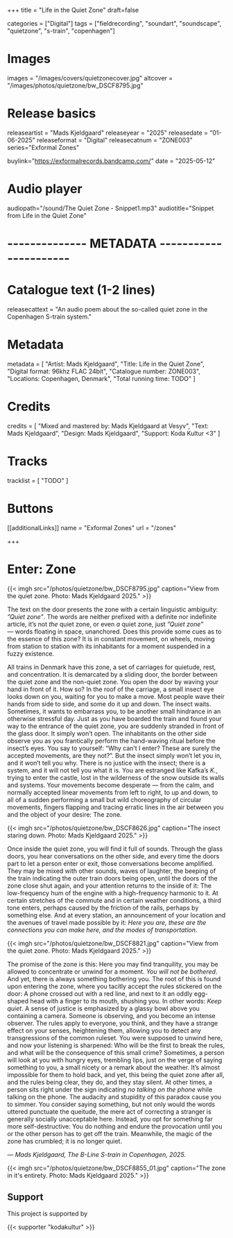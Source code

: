 +++
title = "Life in the Quiet Zone"
draft=false

categories = ["Digital"]
tags = ["fieldrecording", "soundart", "soundscape", "quietzone", "s-train", "copenhagen"]

# Images
images = "/images/covers/quietzonecover.jpg"
altcover = "/images/photos/quietzone/bw_DSCF8795.jpg"

# Release basics
releaseartist = "Mads Kjeldgaard"
releaseyear = "2025"
releasedate = "01-06-2025"
releaseformat = "Digital"
releasecatnum = "ZONE003"
series="Exformal Zones"

buylink="https://exformalrecords.bandcamp.com/"
date = "2025-05-12"

# Audio player
audiopath="/sound/The Quiet Zone - Snippet1.mp3"
audiotitle="Snippet from Life in the Quiet Zone"

# -------------- METADATA ----------------------

# Catalogue text (1-2 lines)
releasecattext = "An audio poem about the so-called quiet zone in the Copenhagen S-train system."

# Metadata
metadata = [
    "Artist: Mads Kjeldgaard",
    "Title: Life in the Quiet Zone",
    "Digital format: 96khz FLAC 24bit",
    "Catalogue number: ZONE003",
    "Locations: Copenhagen, Denmark",
    "Total running time: TODO"
]

# Credits
credits = [
    "Mixed and mastered by: Mads Kjeldgaard at Vesyv",
    "Text: Mads Kjeldgaard",
    "Design: Mads Kjeldgaard",
    "Support: Koda Kultur <3"
]

# Tracks
tracklist = [
    "TODO"
]

# Buttons
[[additionalLinks]]
name = "Exformal Zones"
url = "/zones"

+++


# Enter: Zone

{{< imgh src="/photos/quietzone/bw_DSCF8795.jpg" caption="View from the quiet zone. Photo: Mads Kjeldgaard 2025." >}}

<!-- {{< imgh src="/photos/quietzone/bw_DSCF8772_02.jpg" caption="View from the zone. Photo: Mads Kjeldgaard 2025." >}} -->

The text on the door presents the zone with a certain linguistic ambiguity: _”Quiet zone”_. The words are neither prefixed with a definite nor indefinite article, it’s not _the_ quiet zone, or even _a_ quiet zone, just _”Quiet zone”_ — words floating in space, unanchored. Does this provide some cues as to the essence of this zone? It is in constant movement, on wheels, moving from station to station with its inhabitants for a moment suspended in a fuzzy existence.

All trains in Denmark have this zone, a set of carriages for quietude, rest, and concentration. It is demarcated by a sliding door, the border between the quiet zone and the non-quiet zone. You open the door by waving your hand in front of it. How so? In the roof of the carriage, a small insect eye looks down on you, waiting for you to make a move. Most people wave their hands from side to side, and some do it up and down. The insect waits. Sometimes, it wants to embarrass you, to be another small hindrance in an otherwise stressful day. Just as you have boarded the train and found your way to the entrance of the quiet zone, you are suddenly stranded in front of the glass door. It simply won’t open. The inhabitants on the other side observe you as you frantically perform the hand-waving ritual before the insect’s eyes. You say to yourself: “Why can’t I enter? These are surely the accepted movements, are they not?”. But the insect simply won’t let you in, and it won’t tell you why. There is no justice with the insect; there is a system, and it will not tell you what it is. You are estranged like Kafka’s _K._, trying to enter the castle, lost in the wilderness of the snow outside its walls and systems. Your movements become desperate — from the calm, and normally accepted linear movements from left to right, to up and down, to all of a sudden performing a small but wild choreography of circular movements, fingers flapping and tracing erratic lines in the air between you and the object of your desire: The zone.

{{< imgh src="/photos/quietzone/bw_DSCF8626.jpg" caption="The insect staring down. Photo: Mads Kjeldgaard 2025." >}}
<!-- {{< imgh src="/photos/quietzone/bw_DSCF8761.jpg" caption="Shh. Photo: Mads Kjeldgaard 2025." >}} -->
<!-- {{< imgh src="/photos/quietzone/bw_DSCF8715.jpg" >}} -->

Once inside the quiet zone, you will find it full of sounds. Through the glass doors, you hear conversations on the other side, and every time the doors part to let a person enter or exit, those conversations become amplified. They may be mixed with other sounds, waves of laughter, the beeping of the train indicating the outer train doors being open, until the doors of the zone close shut again, and your attention returns to the inside of it: The low-frequency hum of the engine with a high-frequency harmonic to it. At certain stretches of the commute and in certain weather conditions, a third tone enters, perhaps caused by the friction of the rails, perhaps by something else. And at every station, an announcement of your location and the avenues of travel made possible by it: _Here you are, these are the connections you can make here, and the modes of transportation_.

{{< imgh src="/photos/quietzone/bw_DSCF8821.jpg" caption="View from the quiet zone. Photo: Mads Kjeldgaard 2025." >}}
<!-- {{< imgh src="/photos/quietzone/TheQuietZone-DSCF8788.jpg" >}} -->

The promise of the zone is this: Here you may find tranquility, you may be allowed to concentrate or unwind for a moment. _You will not be bothered_. And yet, there is always something bothering you. The root of this is found upon entering the zone, where you tacitly accept the rules stickered on the door: A phone crossed out with a red line, and next to it an oddly egg-shaped head with a finger to its mouth, shushing you. In other words: _Keep quiet_. A sense of justice is emphasized by a glassy bowl above you containing a camera. Someone is observing, and you become an intense observer. The rules apply to everyone, you think, and they have a strange effect on your senses, heightening them, allowing you to detect any transgressions of the common ruleset. You were supposed to unwind here, and now your listening is sharpened: Who will be the first to break the rules, and what will be the consequence of this small crime? Sometimes, a person will look at you with hungry eyes, trembling lips, just on the verge of saying something to you, a small nicety or a remark about the weather. It’s almost impossible for them to hold back, and yet, this being the quiet zone after all, and the rules being clear, they do, and they stay silent. At other times, a person sits right under the sign indicating _no talking on the phone_ while talking on the phone. The audacity and stupidity of this paradox cause you to simmer. You consider saying something, but not only would the words uttered punctuate the queitude, the mere act of correcting a stranger is generally socially unacceptable here. Instead, you opt for something far more self-destructive: You do nothing and endure the provocation until you or the other person has to get off the train. Meanwhile, the magic of the zone has crumbled; it is no longer quiet.

*— Mads Kjeldgaard, The B-Line S-train in Copenhagen, 2025.*

{{< imgh src="/photos/quietzone/bw_DSCF8855_01.jpg" caption="The zone in it's entirety. Photo: Mads Kjeldgaard 2025." >}}

<!-- {{< imgh src="/photos/quietzone/bw_DSCF8788_02.jpg" caption="View from the zone. Photo: Mads Kjeldgaard 2025." >}} -->

## Support

This project is supported by

{{< supporter "kodakultur" >}}
